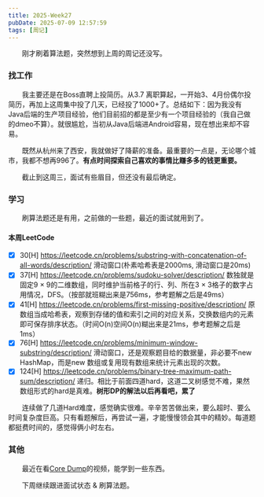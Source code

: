 ```yaml
---
title: 2025-Week27
pubDate: 2025-07-09 12:57:59
tags: [周记]
---
```


&emsp;&emsp;刚才刷着算法题，突然想到上周的周记还没写。

### 找工作

&emsp;&emsp;我主要还是在Boss直聘上投简历。从3.7 离职算起，一开始3、4月份偶尔投简历，再加上这周集中投了几天，已经投了1000+了。总结如下：因为我没有Java后端的生产项目经验，他们目前招的都是至少有一个项目经验的（我自己做的dmeo不算）。就很尴尬，当初从Java后端进Android容易，现在想出来却不容易。

&emsp;&emsp;既然从杭州来了西安，我就做好了降薪的准备。最重要的一点是，无论哪个城市，我都不想再996了。**有点时间探索自己喜欢的事情比赚多多的钱更重要。**

&emsp;&emsp;截止到这周三，面试有些眉目，但还没有最后确定。

### 学习

&emsp;&emsp;刷算法题还是有用，之前做的一些题，最近的面试就用到了。

#### 本周LeetCode
- [x] 30[H] https://leetcode.cn/problems/substring-with-concatenation-of-all-words/description/  滑动窗口(朴素哈希表是2000ms, 滑动窗口是20ms)
- [x] 37[H] https://leetcode.cn/problems/sudoku-solver/description/ 数独就是固定9 × 9的二维数组，同时维护当前格子的行、列、所在3 × 3格子的数字占用情况，DFS。（按部就班糊出来是756ms，参考题解之后是49ms）
- [x] 41[H] https://leetcode.cn/problems/first-missing-positive/description/ 原数组当成哈希表，观察到存储的值和索引之间的对应关系，交换数组内的元素即可保存排序状态。（时间O(n)空间O(n)糊出来是21ms，参考题解之后是1ms）
- [x] 76[H] https://leetcode.cn/problems/minimum-window-substring/description/  滑动窗口，还是观察题目给的数据量，非必要不new HashMap，而是new 数组或复用现有数组来统计元素出现的次数。
- [x] 124[H] https://leetcode.cn/problems/binary-tree-maximum-path-sum/description/ 递归。相比于前面四道hard，这道二叉树感觉不难，果然数组形式的hard是真难。**树形DP的解法以后再看吧，累了**

&emsp;&emsp;连续做了几道Hard难度，感觉确实很难。辛辛苦苦做出来，要么超时、要么时间复杂度巨高。只有看题解后，再尝试一遍，才能慢慢领会其中的精妙。每道题都挺费时间的，感觉得俩小时左右。

### 其他

&emsp;&emsp;最近在看[Core Dump](https://www.youtube.com/@CoreDumpped/videos)的视频，能学到一些东西。

&emsp;&emsp;下周继续跟进面试状态 & 刷算法题。


<script src="https://giscus.app/client.js"
        data-repo="roc80/Blog"
        data-repo-id="R_kgDOO4NnfQ"
        data-category="Announcements"
        data-category-id="DIC_kwDOO4Nnfc4Ctshe"
        data-mapping="pathname"
        data-strict="1"
        data-reactions-enabled="1"
        data-emit-metadata="0"
        data-input-position="top"
        data-theme="preferred_color_scheme"
        data-lang="zh-CN"
        data-loading="lazy"
        crossorigin="anonymous"
        async>
</script>